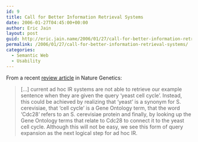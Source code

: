 ```yaml
---
id: 9
title: Call for Better Information Retrieval Systems
date: 2006-01-27T04:45:00+00:00
author: Eric Jain
layout: post
guid: http://eric.jain.name/2006/01/27/call-for-better-information-retrieval-systems/
permalink: /2006/01/27/call-for-better-information-retrieval-systems/
categories:
  - Semantic Web
  - Usability
---
```

From a recent [review article](http://dx.doi.org/10.1038/nrg1768) in Nature Genetics:

> [&#8230;] current ad hoc IR systems are not able to retrieve our example sentence when they are given the query &#8216;yeast cell cycle&#8217;. Instead, this could be achieved by realizing that &#8216;yeast&#8217; is a synonym for S. cerevisiae, that &#8216;cell cycle&#8217; is a Gene Ontology term, that the word &#8216;Cdc28&#8217; refers to an S. cerevisiae protein and finally, by looking up the Gene Ontology terms that relate to Cdc28 to connect it to the yeast cell cycle. Although this will not be easy, we see this form of query expansion as the next logical step for ad hoc IR.